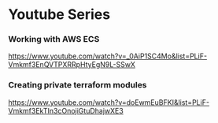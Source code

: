 # Youtube Series

### Working with AWS ECS

https://www.youtube.com/watch?v=_0AiP1SC4Mo&list=PLiF-Vmkmf3EnQVTPXRRpHtyEgN9L-SSwX

### Creating private terraform modules

https://www.youtube.com/watch?v=doEwmEuBFKI&list=PLiF-Vmkmf3EkTIn3cOnojiGtuDhajwXE3
